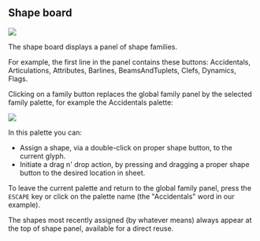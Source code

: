 ## Shape board

![](/assets/shape_board.png)

The shape board displays a panel of shape families.

For example, the first line in the panel contains these buttons:
Accidentals, Articulations, Attributes, Barlines, BeamsAndTuplets, Clefs, Dynamics, Flags.

Clicking on a family button replaces the global family panel by the selected family palette,
for example the Accidentals palette:

![](/assets/accidentals_palette.png)

In this palette you can:
* Assign a shape, via a double-click on proper shape button, to the current glyph.
* Initiate a drag n' drop action, by pressing and dragging a proper shape button to the desired
location in sheet.

To leave the current palette and return to the global family panel, press the `ESCAPE` key or
click on the palette name (the "Accidentals" word in our example).

The shapes most recently assigned (by whatever means) always appear at the top of shape panel,
available for a direct reuse.
